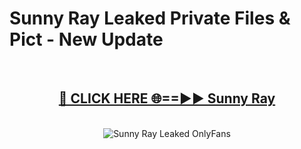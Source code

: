 # Sunny Ray Leaked Private Files & Pict - New Update
<br>
<div align="center">
<h2><a href="https://mediafilles.blogspot.com/?title=Sunny_Ray" rel="nofollow">🔴 CLICK HERE 🌐==►► Sunny Ray</a></h2>
<br>
<a href="https://mediafilles.blogspot.com/?title=Sunny_Ray" rel="nofollow" data-target="animated-image.originalLink"><img src="https://i.ibb.co.com/WyWwxjT/player-gif2.gif" alt="Sunny Ray Leaked OnlyFans" style="max-width: 100%; display: inline-block;" data-target="animated-image.originalImage"></a>
</div>
<br>